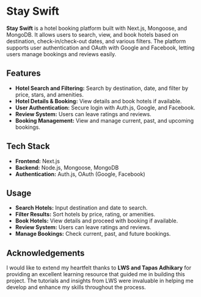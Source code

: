 
# Stay Swift

**Stay Swift** is a hotel booking platform built with Next.js, Mongoose, and MongoDB. It allows users to search, view, and book hotels based on destination, check-in/check-out dates, and various filters. The platform supports user authentication and OAuth with Google and Facebook, letting users manage bookings and reviews easily.

## Features

- **Hotel Search and Filtering:** Search by destination, date, and filter by price, stars, and amenities.
- **Hotel Details & Booking:** View details and book hotels if available.
- **User Authentication:** Secure login with Auth.js, Google, and Facebook.
- **Review System:** Users can leave ratings and reviews.
- **Booking Management:** View and manage current, past, and upcoming bookings.

## Tech Stack

- **Frontend:** Next.js
- **Backend:** Node.js, Mongoose, MongoDB
- **Authentication:** Auth.js, OAuth (Google, Facebook)

## Usage

- **Search Hotels:** Input destination and date to search.
- **Filter Results:** Sort hotels by price, rating, or amenities.
- **Book Hotels:** View details and proceed with booking if available.
- **Review System:** Users can leave ratings and reviews.
- **Manage Bookings:** Check current, past, and future bookings.

## Acknowledgements

I would like to extend my heartfelt thanks to **LWS and Tapas Adhikary** for providing an excellent learning resource that guided me in building this project. The tutorials and insights from LWS were invaluable in helping me develop and enhance my skills throughout the process.
